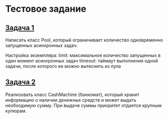 # Тестовое задание

## [Задача 1](src/task1.ts)
Написать класс Pool, который ограничивает количество одновременно запущенных асинхронных задач.

Настройка экземпляра:
limit: максимальное количество запущенных в один момент асинхронных задач
timeout: таймаут выполнения одной задачи, после которого ее можно вытеснить из пула


## [Задача 2](src/task2.ts)
Реализовать класс CashMachine (банкомат), который хранит информацию о наличии денежных средств и может выдать необходимую сумму. При выдаче суммы приоритет отдается крупным купюрам.
